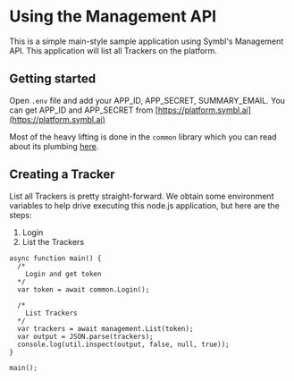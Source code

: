#  Using the Management API

This is a simple main-style sample application using Symbl's Management API. This application will list all Trackers on the platform.

## Getting started

Open `.env` file and add your APP_ID, APP_SECRET, SUMMARY_EMAIL. You can get APP_ID and APP_SECRET from [https://platform.symbl.ai](https://platform.symbl.ai)

Most of the heavy lifting is done in the `common` library which you can read about its plumbing [here](../../common/README.md).

## Creating a Tracker

List all Trackers is pretty straight-forward. We obtain some environment variables to help drive
executing this node.js application, but here are the steps:

1. Login
3. List the Trackers

```
async function main() {
  /*
    Login and get token
  */
  var token = await common.Login();

  /*
    List Trackers
  */
  var trackers = await management.List(token);
  var output = JSON.parse(trackers);
  console.log(util.inspect(output, false, null, true));
}

main();
```